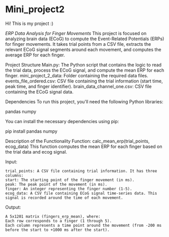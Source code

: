# Mini_project2

Hi! This is my project :)

*ERP Data Analysis for Finger Movements*
  This project is focused on analyzing brain data (ECoG) to compute the Event-Related Potentials (ERPs) for finger movements. It takes trial points from a CSV file, extracts the relevant ECoG signal segments        around each movement, and computes the average ERP for each finger.

Project Structure
  Main.py: The Python script that contains the logic to read the trial data, process the ECoG signal, and compute the mean ERP for each finger.
  mini_project_2_data: Folder containing the required data files.
  events_file_ordered.csv: CSV file containing the trial information (start time, peak time, and finger identifier).
  brain_data_channel_one.csv: CSV file containing the ECoG signal data.

Dependencies
  To run this project, you'll need the following Python libraries:
  
  pandas
  numpy
  
  You can install the necessary dependencies using pip:
  
  pip install pandas numpy

Description of the Functionality
  Function: calc_mean_erp(trial_points, ecog_data)
  This function computes the mean ERP for each finger based on the trial data and ecog signal.

  Input:
  
    trial_points: A CSV file containing trial information. It has three columns:
    start: The starting point of the finger movement (in ms).
    peak: The peak point of the movement (in ms).
    finger: An integer representing the finger number (1-5).
    ecog_data: A CSV file containing ECoG signal time-series data. This signal is recorded around the time of each movement.
  
  Output:
  
    A 5x1201 matrix (fingers_erp_mean), where:
    Each row corresponds to a finger (1 through 5).
    Each column represents a time point around the movement (from -200 ms before the start to +1000 ms after the start).
